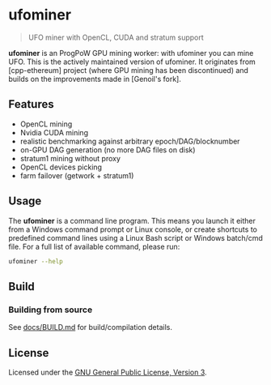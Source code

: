 # ufominer

> UFO miner with OpenCL, CUDA and stratum support

**ufominer** is an ProgPoW GPU mining worker: with ufominer you can mine UFO. This is the actively maintained version of ufominer. It originates from [cpp-ethereum] project (where GPU mining has been discontinued) and builds on the improvements made in [Genoil's fork].

## Features

* OpenCL mining
* Nvidia CUDA mining
* realistic benchmarking against arbitrary epoch/DAG/blocknumber
* on-GPU DAG generation (no more DAG files on disk)
* stratum1 mining without proxy
* OpenCL devices picking
* farm failover (getwork + stratum1)


## Usage

The **ufominer** is a command line program. This means you launch it either
from a Windows command prompt or Linux console, or create shortcuts to
predefined command lines using a Linux Bash script or Windows batch/cmd file.
For a full list of available command, please run:

```sh
ufominer --help
```

## Build

### Building from source

See [docs/BUILD.md](docs/BUILD.md) for build/compilation details.


## License

Licensed under the [GNU General Public License, Version 3](LICENSE).

